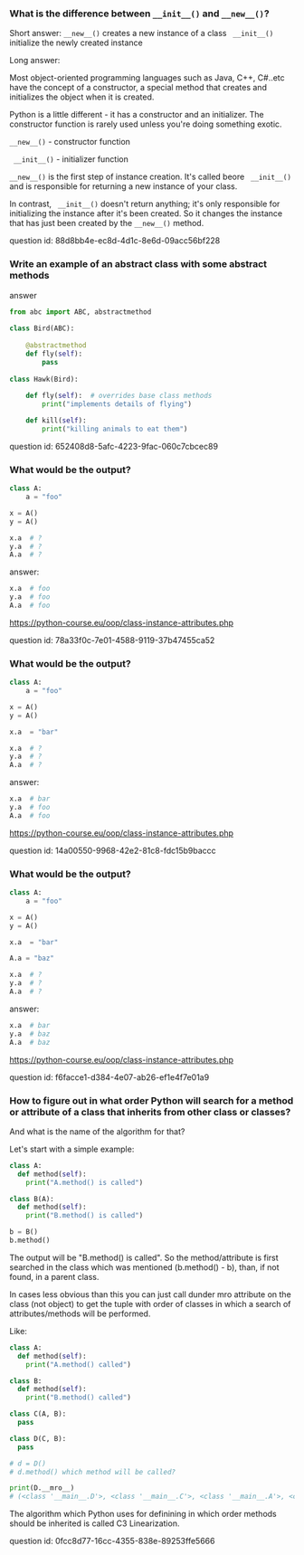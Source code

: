 ### What is the difference between `__init__()` and `__new__()`?

Short answer:
`__new__()` creates a new instance of a class
` __init__()` initialize the newly created instance

Long answer:

Most object-oriented programming languages such as Java, C++, C#..etc have 
the concept of a constructor, a special method that creates and initializes 
the object when it is created. 

Python is a little different - it has a constructor and an initializer. 
The constructor function is rarely used unless you're doing something exotic. 

`__new__()` - constructor function

` __init__()` - initializer function

`__new__()` is the first step of instance creation. It's called beore ` __init__()` and is responsible for returning a new instance of your class.

In contrast, ` __init__()` doesn't return anything; it's only responsible for initializing the instance after it's been created. So it changes the instance that has just been created
by the `__new__()` method.

question id: 88d8bb4e-ec8d-4d1c-8e6d-09acc56bf228


### Write an example of an abstract class with some abstract methods

answer

```python
from abc import ABC, abstractmethod
 
class Bird(ABC):
 
    @abstractmethod
    def fly(self):
        pass
 
class Hawk(Bird):
 
    def fly(self):  # overrides base class methods
        print("implements details of flying")

    def kill(self):
        print("killing animals to eat them")
```

question id: 652408d8-5afc-4223-9fac-060c7cbcec89


### What would be the output?

```python
class A:
    a = "foo"

x = A()
y = A()

x.a  # ?
y.a  # ?
A.a  # ?
```

answer:

```python
x.a  # foo
y.a  # foo
A.a  # foo
```

https://python-course.eu/oop/class-instance-attributes.php

question id: 78a33f0c-7e01-4588-9119-37b47455ca52


### What would be the output?


```python
class A:
    a = "foo"

x = A()
y = A()

x.a  = "bar"

x.a  # ?
y.a  # ?
A.a  # ?
```

answer:

```python
x.a  # bar
y.a  # foo
A.a  # foo
```

https://python-course.eu/oop/class-instance-attributes.php

question id: 14a00550-9968-42e2-81c8-fdc15b9baccc


### What would be the output?


```python
class A:
    a = "foo"

x = A()
y = A()

x.a  = "bar"

A.a = "baz"

x.a  # ?
y.a  # ?
A.a  # ?
```

answer:

```python
x.a  # bar
y.a  # baz
A.a  # baz
```

https://python-course.eu/oop/class-instance-attributes.php

question id: f6facce1-d384-4e07-ab26-ef1e4f7e01a9


### How to figure out in what order Python will search for a method or attribute of a class that inherits from other class or classes?
And what is the name of the algorithm for that?


Let's start with a simple example:
```python
class A:
  def method(self):
    print("A.method() is called")

class B(A):
  def method(self):
    print("B.method() is called")

b = B()
b.method()
```

The output will be "B.method() is called".
So the method/attribute is first searched in the class which was
mentioned (b.method() - b), than, if not found, in a parent class.


In cases less obvious than this you can just call dunder mro attribute
on the class (not object) to get the tuple with order of classes in which
a search of attributes/methods will be performed.

Like:
```python
class A:
  def method(self):
    print("A.method() called")

class B:
  def method(self):
    print("B.method() called")

class C(A, B):
  pass

class D(C, B):
  pass

# d = D()
# d.method() which method will be called?

print(D.__mro__)
# (<class '__main__.D'>, <class '__main__.C'>, <class '__main__.A'>, <class '__main__.B'>, <class 'object'>)
```

The algorithm which Python uses for definining in which order methods should be
inherited is called C3 Linearization.

question id: 0fcc8d77-16cc-4355-838e-89253ffe5666